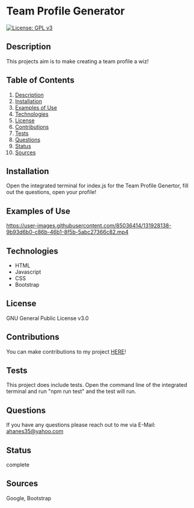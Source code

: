 # Team Profile Generator
[![License: GPL v3](https://img.shields.io/badge/License-GPLv3-blue.svg)](https://www.gnu.org/licenses/gpl-3.0)
## Description <a name="description"></a>
This projects aim is to make creating a team profile a wiz!
## Table of Contents
1. [Description](#description)
2. [Installation](#installation)
3. [Examples of Use](#examples)
4. [Technologies](#technologies)
5. [License](#license)
6. [Contributions](#contributions)
7. [Tests](#tests)
8. [Questions](#questions)
9. [Status](#status)
10. [Sources](#sources)
## Installation <a name="installation"></a>
Open the integrated terminal for index.js for the Team Profile Genertor, fill out the questions, open your profile!
## Examples of Use <a name="examples"></a>
https://user-images.githubusercontent.com/85036414/131928138-9b93d6b0-c86b-46b1-8f5b-5abc27366c82.mp4
## Technologies <a name="technologies"></a>
  - HTML
  - Javascript
  - CSS
  - Bootstrap
## License <a name="license"></a>
GNU General Public License v3.0
## Contributions <a name="contributions"></a>
You can make contributions to my project 
 <a target=_blank href="https://github.com/amandajean007/Team-Profile-Generator/">HERE</a>!
## Tests <a name="tests"></a>
This project does include tests. Open the command line of the integrated terminal and run "npm run test" and the test will run.
## Questions <a name="questions"></a>
If you have any questions please reach out to me via E-Mail: ahanes35@yahoo.com
## Status <a name="status"></a>
complete
## Sources <a name="sources"></a>
Google, Bootstrap
